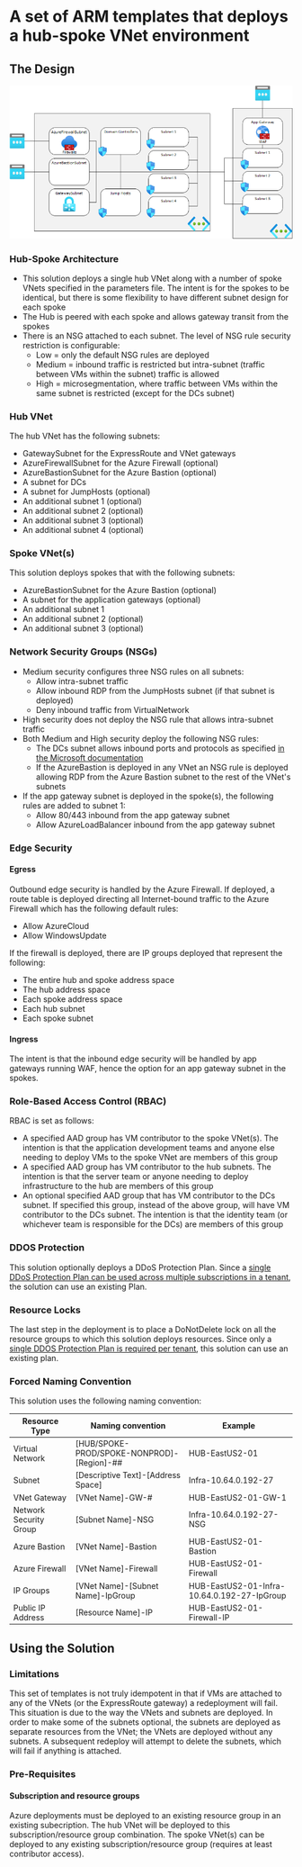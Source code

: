 # A set of ARM templates that deploys a hub-spoke VNet environment

## The Design

![VNet Diagram](/ReadmeFiles/Diagram.png)

### Hub-Spoke Architecture

* This solution deploys a single hub VNet along with a number of spoke VNets specified in the parameters file.  The intent is for the spokes to be identical, but there is some flexibility to have different subnet design for each spoke
* The Hub is peered with each spoke and allows gateway transit from the spokes
* There is an NSG attached to each subnet.  The level of NSG rule security restriction is configurable:
  * Low    = only the default NSG rules are deployed
  * Medium = inbound traffic is restricted but intra-subnet (traffic between VMs within the subnet) traffic is allowed
  * High   = microsegmentation, where traffic between VMs within the same subnet is restricted (except for the DCs subnet)

### Hub VNet

The hub VNet has the following subnets:

* GatewaySubnet for the ExpressRoute and VNet gateways
* AzureFirewallSubnet for the Azure Firewall (optional)
* AzureBastionSubnet for the Azure Bastion (optional)
* A subnet for DCs
* A subnet for JumpHosts (optional)
* An additional subnet 1 (optional)
* An additional subnet 2 (optional)
* An additional subnet 3 (optional)
* An additional subnet 4 (optional)

### Spoke VNet(s)

This solution deploys spokes that with the following subnets:

* AzureBastionSubnet for the Azure Bastion (optional)
* A subnet for the application gateways (optional)
* An additional subnet 1
* An additional subnet 2 (optional)
* An additional subnet 3 (optional)

### Network Security Groups (NSGs)

* Medium security configures three NSG rules on all subnets:
  * Allow intra-subnet traffic
  * Allow inbound RDP from the JumpHosts subnet (if that subnet is deployed)
  * Deny inbound traffic from VirtualNetwork
* High security does not deploy the NSG rule that allows intra-subnet traffic
* Both Medium and High security deploy the following NSG rules:
  * The DCs subnet allows inbound ports and protocols as specified [in the Microsoft documentation](https://docs.microsoft.com/en-us/troubleshoot/windows-server/networking/service-overview-and-network-port-requirements#active-directory-local-security-authority)
  * If the AzureBastion is deployed in any VNet an NSG rule is deployed allowing RDP from the Azure Bastion subnet to the rest of the VNet's subnets
* If the app gateway subnet is deployed in the spoke(s), the following rules are added to subnet 1:
  * Allow 80/443 inbound from the app gateway subnet
  * Allow AzureLoadBalancer inbound from the app gateway subnet

### Edge Security

#### Egress

Outbound edge security is handled by the Azure Firewall.  If deployed, a route table is deployed directing all Internet-bound traffic to the Azure Firewall which has the following default rules:
* Allow AzureCloud
* Allow WindowsUpdate

If the firewall is deployed, there are IP groups deployed that represent the following:
* The entire hub and spoke address space
* The hub address space
* Each spoke address space
* Each hub subnet
* Each spoke subnet

#### Ingress

The intent is that the inbound edge security will be handled by app gateways running WAF, hence the option for an app gateway subnet in the spokes.

### Role-Based Access Control (RBAC)

RBAC is set as follows:
* A specified AAD group has VM contributor to the spoke VNet(s).  The intention is that the application development teams and anyone else needing to deploy VMs to the spoke VNet are members of this group
* A specified AAD group has VM contributor to the hub subnets.  The intention is that the server team or anyone needing to deploy infrastructure to the hub are members of this group
* An optional specified AAD group that has VM contributor to the DCs subnet.  If specified this group, instead of the above group, will have VM contributor to the DCs subnet.  The intention is that the identity team (or whichever team is responsible for the DCs) are members of this group

### DDOS Protection

This solution optionally deploys a DDoS Protection Plan.  Since a [single DDoS Protection Plan can be used across multiple subscriptions in a tenant](https://azure.microsoft.com/en-us/pricing/details/ddos-protection/), the solution can use an existing Plan.

### Resource Locks

The last step in the deployment is to place a DoNotDelete lock on all the resource groups to which this solution deploys resources.  Since only a [single DDOS Protection Plan is required per tenant](https://azure.microsoft.com/en-us/pricing/details/ddos-protection/), this solution can use an existing plan.

### Forced Naming Convention

This solution uses the following naming convention:

| Resource Type | Naming convention | Example |
| --------------| ----------------- | ------- |
| Virtual Network |[HUB/SPOKE-PROD/SPOKE-NONPROD]-[Region]-## | HUB-EastUS2-01 |
| Subnet | [Descriptive Text]-[Address Space] | Infra-10.64.0.192-27 |
| VNet Gateway | [VNet Name]-GW-# | HUB-EastUS2-01-GW-1 |
| Network Security Group | [Subnet Name]-NSG | Infra-10.64.0.192-27-NSG |
| Azure Bastion | [VNet Name]-Bastion | HUB-EastUS2-01-Bastion |
| Azure Firewall | [VNet Name]-Firewall | HUB-EastUS2-01-Firewall |
| IP Groups | [VNet Name]-[Subnet Name]-IpGroup | HUB-EastUS2-01-Infra-10.64.0.192-27-IpGroup |
| Public IP Address | [Resource Name]-IP | HUB-EastUS2-01-Firewall-IP |

## Using the Solution

### Limitations

This set of templates is not truly idempotent in that if VMs are attached to any of the VNets (or the ExpressRoute gateway) a redeployment will fail.  This situation is due to the way the VNets and subnets are deployed.  In order to make some of the subnets optional, the subnets are deployed as separate resources from the VNet; the VNets are deployed without any subnets.  A subsequent redeploy will attempt to delete the subnets, which will fail if anything is attached.

### Pre-Requisites

#### Subscription and resource groups

Azure deployments must be deployed to an existing resource group in an existing subecription.  The hub VNet will be deployed to this subscription/resource group combination. The spoke VNet(s) can be deployed to any existing subscription/resource group (requires at least contributor access). 

